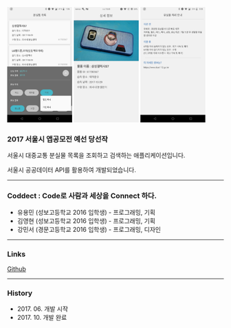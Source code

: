 <img src="app_1.png" width="30%" />
<img src="app_2.png" width="30%" />
<img src="app_3.png" width="30%" />

### 2017 서울시 앱공모전 예선 당선작

서울시 대중교통 분실물 목록을 조회하고 검색하는 애플리케이션입니다.

서울시 공공데이터 API를 활용하여 개발되었습니다.

***

### Coddect : Code로 사람과 세상을 Connect 하다.

* 유용민 (성보고등학교 2016 입학생) - 프로그래밍, 기획
* 김영현 (성보고등학교 2016 입학생) - 프로그래밍, 기획
* 강민서 (경문고등학교 2016 입학생) - 프로그래밍, 디자인

***

### Links

[Github](https://github.com/yymin1022/WhyAreYouHere)

***

### History

* 2017\. 06\. 개발 시작
* 2017\. 10\. 개발 완료
